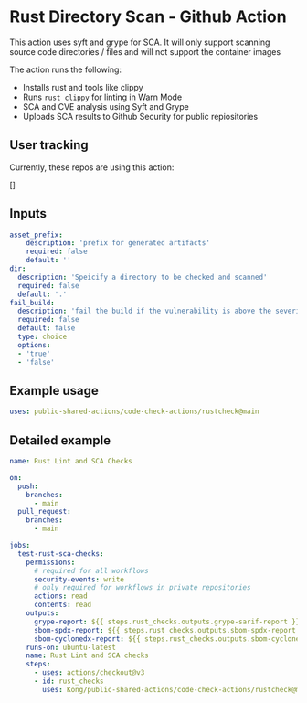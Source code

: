 # Rust Directory Scan - Github Action

This action uses syft and grype for SCA. It will only support scanning source code directories / files and will not support the container images


The action runs the following:
- Installs rust and tools like clippy
- Runs `rust clippy` for linting in Warn Mode
- SCA and CVE analysis using Syft and Grype
- Uploads SCA results to Github Security for public repiositories
## User tracking

Currently, these repos are using this action:

[]

## Inputs

```yaml
asset_prefix:
    description: 'prefix for generated artifacts'
    required: false
    default: ''
dir: 
  description: 'Speicify a directory to be checked and scanned'
  required: false
  default: '.'
fail_build:
  description: 'fail the build if the vulnerability is above the severity cutoff'
  required: false
  default: false
  type: choice
  options:
  - 'true'
  - 'false'
```
## Example usage

```yaml
uses: public-shared-actions/code-check-actions/rustcheck@main

```

## Detailed example

```yaml
name: Rust Lint and SCA Checks

on:
  push:
    branches:
      - main
  pull_request:
    branches:
      - main

jobs:
  test-rust-sca-checks:
    permissions:
      # required for all workflows
      security-events: write
      # only required for workflows in private repositories
      actions: read
      contents: read
    outputs:
      grype-report: ${{ steps.rust_checks.outputs.grype-sarif-report }}
      sbom-spdx-report: ${{ steps.rust_checks.outputs.sbom-spdx-report }}
      sbom-cyclonedx-report: ${{ steps.rust_checks.outputs.sbom-cyclonedx-report }}
    runs-on: ubuntu-latest
    name: Rust Lint and SCA checks
    steps:
      - uses: actions/checkout@v3
      - id: rust_checks
        uses: Kong/public-shared-actions/code-check-actions/rustcheck@main
```